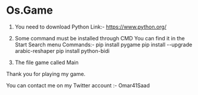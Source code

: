 # Os.Game
1. You need to download Python
Link:-
https://www.python.org/

2. Some command must be installed through CMD You can find it in the Start Search menu
Commands:-
pip install pygame
pip install --upgrade arabic-reshaper
pip install python-bidi

3. The file game called Main 

Thank you for playing my game.

You can contact me on my Twitter account :-
Omar41Saad

